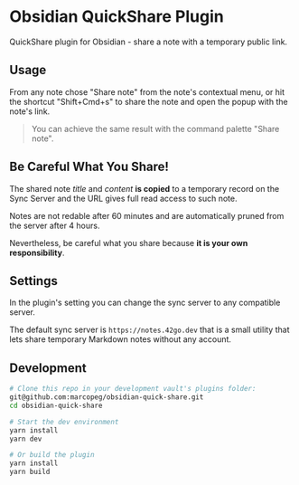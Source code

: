 # Obsidian QuickShare Plugin

QuickShare plugin for Obsidian - share a note with a temporary public link.

## Usage

From any note chose "Share note" from the note's contextual menu, or hit the shortcut "Shift+Cmd+s" to share the note and open the popup with the note's link.

> You can achieve the same result with the command palette "Share note".

## Be Careful What You Share!

The shared note _title_ and _content_ **is copied** to a temporary record on the Sync Server and the URL gives full read access to such note.

Notes are not redable after 60 minutes and are automatically pruned from the server after 4 hours.

Nevertheless, be careful what you share because **it is your own responsibility**.

## Settings

In the plugin's setting you can change the sync server to any compatible server.

The default sync server is `https://notes.42go.dev` that is a small utility that lets share temporary Markdown notes without any account.

## Development

```bash
# Clone this repo in your development vault's plugins folder:
git@github.com:marcopeg/obsidian-quick-share.git
cd obsidian-quick-share

# Start the dev environment
yarn install
yarn dev

# Or build the plugin
yarn install
yarn build
```
